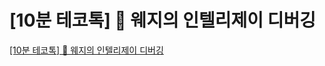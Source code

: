 # [10분 테코톡] 🍟 웨지의 인텔리제이 디버깅
[[10분 테코톡] 🍟 웨지의 인텔리제이 디버깅](https://www.youtube.com/watch?v=gkutTlwi70s&t=57s)



